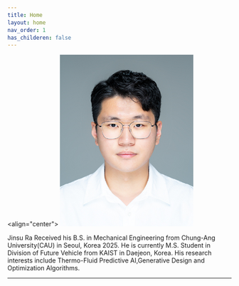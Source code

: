 ```yaml
---
title: Home
layout: home
nav_order: 1
has_childeren: false
---
```

<align="center">
<img src="/assets/images/Profile_image.JPG" alt="Profile_image" width="300">
</p>

Jinsu Ra Received his B.S. in Mechanical Engineering from Chung-Ang University(CAU) in Seoul, Korea 2025. He is currently M.S. Student in Division of Future Vehicle from KAIST in Daejeon, Korea. His research interests include Thermo-Fluid Predictive AI,Generative Design and Optimization Algorithms.

----

